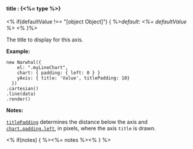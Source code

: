 #### **title** : {<%= type %>}

<% if(defaultValue !== "[object Object]") { %>*default: <%= defaultValue %>* <% }%>

The title to display for this axis. 	    

**Example:**

	new Narwhal({
	    el: ".myLineChart",
	    chart: { padding: { left: 0 } }
	    yAxis: { title: 'Value', titlePadding: 10}
	  })
	.cartesian()
	.line(data)
	.render()

**Notes:**

[`titlePadding`]() determines the distance below the axis and [`chart.padding.left`](), in pixels, where the axis `title` is drawn. 

<% if(notes) { %><%= notes %><% } %>

